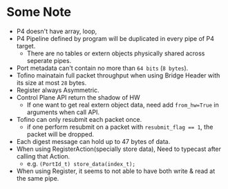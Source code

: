# Some Note

- P4 doesn't have array, loop, 
- P4 Pipeline defined by program will be duplicated in every pipe of P4 target.
  - There are no tables or extern objects physically shared across seperate pipes.
- Port metadata can't contain no more than `64 bits` (`8 bytes`).
- Tofino mainatain full packet throughput when using Bridge Header with its size at most `28` bytes.
- Register always Asymmetric.
- Control Plane API return the shadow of HW
  - If one want to get real extern object data, need add `from_hw=True` in arguments when call API.
- Tofino can only resubmit each packet once.
  - if one perform resubmit on a packet with `resubmit_flag == 1`, the packet will be dropped.
- Each digest message can hold up to 47 bytes of data.
- When using RegisterAction(specially store data), Need to typecast after calling that Action.
  - e.g. `(PortId_t) store_data(index_t);`
- When using Register, it seems to not able to have both write & read at the same pipe.